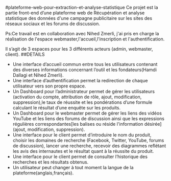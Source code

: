 #plateforme-web-pour-extraction-et-analyse-statistique
Ce projet est la partie front-end d’une plateforme web de Récupération et analyse statistique des données d'une campagne publicitaire
sur les sites des réseaux sociaux et les forums de discussion.

Ps:Ce travail est en collaboration avec Nihed Zmerli, j'ai pris en charge la réalisation de l'espace webmaster,l'accueil,l'inscription et l'authentification.

Il s’agit de 3 espaces pour les 3 différents acteurs (admin, webmaster, client).
##DETAILS
- Une interface d’accueil commun entre tous les utilisateurs contenant des diverses informations concernant l’outil et les fondateurs(Hamdi Dallagi et Nihed Zmerli).
- Une interface d’authentification permet la redirection de chaque utilisateur vers son propre espace.
- Un Dashboard pour l’administrateur permet de gérer les utilisateurs (activation du compte, attribution de rôle, ajout, modification, suppression),le taux de réussite et les pondérations d’une formule calculant le résultat d’une enquête sur les produits.
- Un Dashboard pour le webmaster permet de gérer les liens des vidéos YouTube et les liens des forums de discussion ainsi que les expressions régulières correspondantes[les balises ou réside l'information désirée](ajout, modification, suppression).
- Une interface pour le client permet d’introduire le nom du produit, choisir les domaines de recherche (Facebook, Twitter, YouTube, forums de discussion), lancer une recherche, recevoir des diagrammes reflétant les avis des internautes et le résultat quant à la réussite du produit.
- Une interface pour le client permet de consulter l’historique des recherches et les résultats obtenus.
- Un utilisateur peut changer à tout moment la langue de la plateforme(anglais,français).

